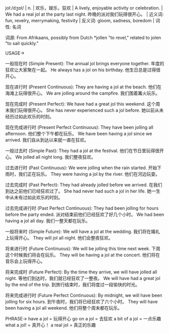 jol:/dʒɒl/ | n. |  欢乐，娱乐，狂欢 | A lively, enjoyable activity or celebration. | We had a real jol at the party last night. 昨晚的派对我们玩得很开心。 | 近义词: fun, revelry, merrymaking, festivity | 反义词: gloom, sadness, boredom | 词性: 名词

词源:  From Afrikaans, possibly from Dutch *jollen "to revel," related to jolen "to sail quickly."

USAGE->

一般现在时 (Simple Present):
The annual jol brings everyone together.  年度的狂欢让大家聚在一起。
He always has a jol on his birthday. 他生日总是过得很开心。

现在进行时 (Present Continuous):
They are having a jol at the beach. 他们在海滩上玩得很开心。
We are jolling around the campfire. 我们围着篝火玩乐。

现在完成时 (Present Perfect):
We have had a great jol this weekend.  这个周末我们玩得很开心。
She has never experienced such a jol before. 她以前从未经历过如此欢乐的时刻。

现在完成进行时 (Present Perfect Continuous):
They have been jolling all afternoon. 他们整个下午都在玩乐。
We have been having a jol since we arrived. 我们自从到达以来就一直在狂欢。

一般过去时 (Simple Past):
They had a jol at the festival. 他们在节日里玩得很开心。
We jolled all night long. 我们整夜狂欢。

过去进行时 (Past Continuous):
We were jolling when the rain started.  开始下雨时，我们正在玩乐。
They were having a jol by the river. 他们在河边玩耍。

过去完成时 (Past Perfect):
They had already jolled before we arrived. 在我们到达之前他们已经狂欢过了。
She had never had such a jol in her life. 她一生中从未有过如此欢乐的时刻。

过去完成进行时 (Past Perfect Continuous):
They had been jolling for hours before the party ended. 派对结束前他们已经狂欢了好几个小时。
We had been having a jol all day. 我们一整天都在玩乐。

一般将来时 (Simple Future):
We will have a jol at the wedding. 我们将在婚礼上玩得开心。
They will jol all night. 他们会整夜狂欢。

将来进行时 (Future Continuous):
We will be jolling this time next week. 下周这个时候我们将会在玩乐。
They will be having a jol at the concert. 他们将在音乐会上玩得开心。

将来完成时 (Future Perfect):
By the time they arrive, we will have jolled all night.  等他们到达时，我们就已经狂欢了一整夜。
We will have had a great jol by the end of the trip. 到旅行结束时，我们将度过一段愉快的时光。

将来完成进行时 (Future Perfect Continuous):
By midnight, we will have been jolling for six hours. 到午夜时，我们将已经狂欢了六个小时。
They will have been having a jol all weekend. 他们将整个周末都在玩乐。


PHRASE->
have a jol = 玩得开心
go on a jol = 去狂欢
a bit of a jol = 一点乐趣
what a jol! = 真开心！
a real jol = 真正的乐趣



